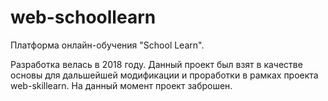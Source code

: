 # web-schoollearn

Платформа онлайн-обучения "School Learn".

Разработка велась в 2018 году. Данный проект был взят в качестве основы для дальшейшей модификации и проработки в рамках проекта web-skillearn. На данный момент проект заброшен.

